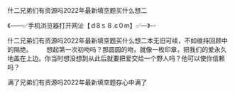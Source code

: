 什二兄弟们有资源吗2022年最新填空题买什么想二

《——✅手机浏览器打开网沚【ｄ8ｓ８.c０m】✅—》--

什二兄弟们有资源吗2022年最新填空题买什么想二本无旧可续，不如维持回顾中的隔绝。
　　想起第一次初吻吗？那圆圆的吻，就像一枚印章，把我们的爱永久地盖在上边。你当时想没想到从此后就要把爱交给一个野人吗？他可以使你信赖吗？





满了兄弟们有资源吗2022年最新填空题存心中满了
